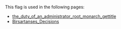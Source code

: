 This flag is used in the following pages:
 - [the_duty_of_an_administrator_root_monarch_gettitle](../events/the_duty_of_an_administrator_root_monarch_gettitle.md)
 - [Birsartanses_Decisions](../decisions/Birsartanses_Decisions.md)
